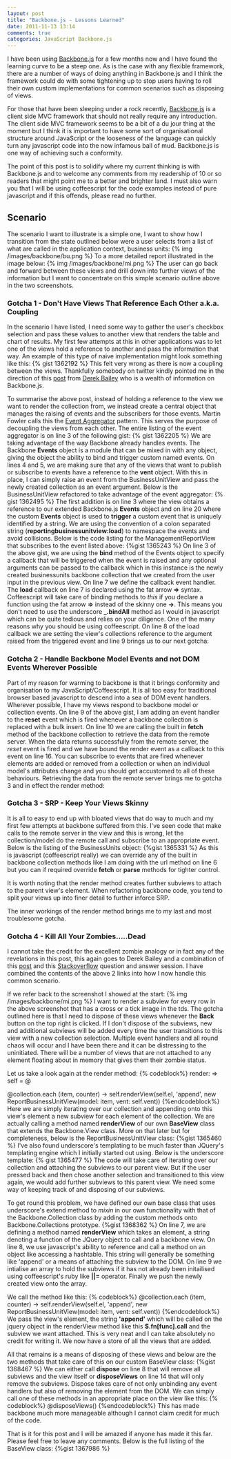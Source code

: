 ```yaml
---
layout: post
title: "Backbone.js - Lessons Learned"
date: 2011-11-13 13:14
comments: true
categories: JavaScript Backbone.js
---
```

I have been using <a href="http://documentcloud.github.com/backbone/" target="_blank">Backbone.js</a> for a few months now and I have found the learning curve to be a steep one.  As is the case with any flexible framework, there are a number of ways of doing anything in Backbone.js and I think the framework could do with some tightening up to stop users having to roll their own custom implementations for common scenarios such as disposing of views.

For those that have been sleeping under a rock recently, <a href="http://documentcloud.github.com/backbone/" target="_blank">Backbone.js</a> is a client side MVC framework that should not really require any introduction.  The client side MVC framework seems to be a bit of a du jour thing at the moment but I think it is important to have some sort of organisational structure around JavaScript or the looseness of the language can quickly turn any javascript code into the now infamous ball of mud.  Backbone.js is one way of achieving such a conformity.

The point of this post is to solidify where my current thinking is with Backbone.js and to welcome any comments from my readership of 10 or so readers that might point me to a better and brighter land.  I must also warn you that I will be using coffeescript for the code examples instead of pure javascript and if this offends, please read no further.

## Scenario

The scenario I want to illustrate is a simple one, I want to show how I transition from the state outlined below were a user selects from a list of what are called in the application context, business units:
{% img /images/backbone/bu.png %}
To a more detailed report illustrated in the image below:
{% img /images/backbone/mi.png %}
The user can go back and forward between these views and drill down into further views of the information but I want to concentrate on this simple scenario outline above in the two screenshots.

###  Gotcha 1 - Don't Have Views That Reference Each Other a.k.a. Coupling
In the scenario I have listed, I need some way to gather the user's checkbox selection and pass these values to another view that renders the table and chart of results.  My first few attempts at this in other applications was to let one of the views hold a reference to another and pass the information that way.   An example of this type of naive implementation might look something like this:
{% gist 1362192 %}
This felt very wrong as there is now a coupling between the views. Thankfully somebody on twitter kindly pointed me in the direction of this <a href="http://lostechies.com/derickbailey/2011/07/19/references-routing-and-the-event-aggregator-coordinating-views-in-backbone-js/" target="_blank">post</a> from <a href="https://twitter.com/#!/derickbailey" target="_blank">Derek Bailey</a> who is a wealth of information on Backbone.js. 

To summarise the above post, instead of holding a reference to the view we want to render the collection from, we instead create a central object that manages the raising of events and the subscribers for those events.  Martin Fowler calls this the <a href="http://martinfowler.com/eaaDev/EventAggregator.html">Event Aggregator</a> pattern.  This serves the purpose of decoupling the views from each other.  The entire listing of the event aggregator is on line 3 of the following gist:
{% gist 1362205 %}
We are taking advantage of the way Backbone already handles events.  The Backbone **Events** object is a module that can be mixed in with any object, giving the object the ability to bind and trigger custom named events.  On lines 4 and 5, we are making sure that any of the views that want to publish or subscribe to events have a reference to the **vent** object.  With this in place, I can simply raise an event from the BusinessUnitView and pass the newly created collection as an event argument.  Below is the BusinessUnitView refactored to take advantage of the event aggregator:
{% gist 1362495 %}
The first addition is on line 3 where the view obtains a reference to our extended Backbone.js **Events** object and on line 20 where the custom **Events** object is used to **trigger** a custom event that is uniquely identified by a string.  We are using the convention of a colon separated string (**reportingbusinessunitview:load**) to namespace the events and avoid collisions.  Below is the code listing for the ManagementReportView that subscribes to the event listed above:
{%gist 1365243 %}
On line 3 of the above gist, we are using the **bind** method of the Events object to specify a callback that will be triggered when the event is raised and any optional arguments can be passed to the callback which in this instance is the newly created businessunits backbone collection that we created from the user input in the previous view. On line 7 we define the callback event handler.  The **load** callback on line 7 is declared using the fat arrow **=>** syntax.  Coffeescript will take care of binding methods to *this* if you declare a function using the fat arrow **=>** instead of the skinny one **->**.  This means you don't need to use the underscore **_.bindAll** method as I would in javascript which can be quite tedious and relies on your diligence.  One of the many reasons why you should be using coffeescript.  On line 8 of the load callback we are setting the view's collections reference to the argument raised from the triggered event and line 9 brings us to our next gotcha:

###  Gotcha 2 - Handle Backbone Model Events and not DOM Events Wherever Possible
Part of my reason for warming to backbone is that it brings conformity and organisation to my JavaScript/Coffeescript.  It is all too easy for traditional browser based javascript to descend into a sea of DOM event handlers.  Wherever possible, I have my views respond to backbone model or collection events.  On line 9 of the above gist, I am adding an event handler to the **reset** event which is fired whenever a backbone collection is replaced with a bulk insert.  On line 10 we are calling the built in **fetch** method of the backbone collection to retrieve the data from the remote server.  When the data returns successfully from the remote server, the *reset* event is fired and we have bound the render event as a callback to this event on line 16.  You can subscribe to events that are fired whenever elements are added or removed from a collection or when an individual model's attributes change and you should get accustomed to all of these behaviours.  Retrieving the data from the remote server brings me to gotcha 3 and in effect the render method:

### Gotcha 3 - SRP - Keep Your Views Skinny
It is all to easy to end up with bloated views that do way to much and my first few attempts at backbone suffered from this.  I've seen code that make calls to the remote server in the view and this is wrong, let the collection/model do the remote call and subscribe to an appropriate event.  Below is the listing of the BusinessUnits object:
{%gist 1365331 %}
As this is javascript (coffeescript really) we can override any of the built in backbone collection methods like I am doing with the url method on line 6 but you can if required override **fetch** or **parse** methods for tighter control.  

It is worth noting that the render method creates further subviews to attach to the parent view's element. When refactoring backbone code, you tend to split your views up into finer detail to further inforce SRP.

The inner workings of the render method brings me to my last and most troublesome gotcha.

###  Gotcha 4 - Kill All Your Zombies.....Dead
I cannot take the credit for the excellent zombie analogy or in fact any of the revelations in this post, this again goes to Derek Bailey and a combination of this <a href="http://lostechies.com/derickbailey/2011/09/15/zombies-run-managing-page-transitions-in-backbone-apps/" target="_blank">post</a> and this <a href="http://stackoverflow.com/questions/7567404/backbone-js-repopulate-or-recreate-the-view/7607853#7607853">Stackoverflow</a> question and answer session.  I have combined the contents of the above 2 links into how I now handle this common scenario.

If we refer back to the screenshot I showed at the start:
{% img /images/backbone/mi.png %}
I want to render a subview for every row in the above screenshot that has a cross or a tick image in the tds.  The gotcha outlined here is that I need to dispose of these views whenever the **Back** button on the top right is clicked.  If I don't dispose of the subviews, new and additional subviews will be added every time the user transitions to this view with a new collection selection.  Multiple event handlers and all round chaos will occur and I have been there and it can be distressing to the uninitiated.  There will be a number of views that are not attached to any element floating about in memory that gives them their zombie status.

Let us take a look again at the render method:
{% codeblock%}
render: =>
  self = @

  @collection.each (item, counter) ->
    self.renderView(self.el, 'append', new ReportBusinessUnitView(model: item, vent: self.vent))
{%endcodeblock%}
Here we are simply iterating over our collection and appending onto this view's element a new subview for each element of the collection.  We are actually calling a method named **renderView** of our own **BaseView** class that extends the Backbone.View class.  More on that later but for completeness, below is the ReportBusinessUnitView class:
{%gist 1365460 %}
I've also found underscore's templating to be much faster than JQuery's templating engine which I initially started out using. Below is the underscore template:
{% gist 1365477 %}
The code will take care of iterating over our collection and attaching the subviews to our parent view.  But if the user pressed back and then chose another selection and transitioned to this view again, we would add further subviews to this parent view.  We need some way of keeping track of and disposing of our subviews.

To get round this problem, we have defined our own base class that uses underscore's extend method to *mixin* in our own functionality with that of the Backbone.Collection class by adding the custom methods onto Backbone.Collections prototype.
{%gist 1368362 %}
On line 7, we are defining a method named **renderView** which takes an element, a string denoting a function of the JQuery object to call and a backbone view.  On line 8, we use javascript's ability to reference and call a method on an object like accessing a hashtable. This string will generally be something like 'append' or a means of attaching the subview to the DOM.  On line 9 we intialise an array to hold the subviews if it has not already been initailised using coffeescript's ruby like **||=** operator.  Finally we push the newly created view onto the array.

We call the method like this:
{% codeblock%}
  @collection.each (item, counter) ->
    self.renderView(self.el, 'append', new ReportBusinessUnitView(model: item, vent: self.vent))
{%endcodeblock%}
We pass the view's element, the string **'append'** which will be called on the jquery object in the renderView method like this **$.fn[func].call** and the subview we want attached.  This is very neat and I can take absolutely no credit for writing it.  We now have a store of all the views that are added.

All that remains is a means of disposing of these views and below are the two methods that take care of this on our custom BaseView class:
{%gist 1368467 %}
We can either call **dispose** on line 8   that will remove all subviews and the view itself or **disposeViews** on line 14 that will only remove the subviews.  Dispose takes care of not only unbinding any event handlers but also of removing the element from the DOM. We can simply call one of these methods in an appropriate place on the view like this:
{% codeblock%}
  @disposeViews()
{%endcodeblock%}
This has made backbone much more manageable although I cannot claim credit for much of the code.

That is it for this post and I will be amazed if anyone has made it this far.  Please feel free to leave any comments.  Below is the full listing of the BaseView class:
{%gist 1367986 %}